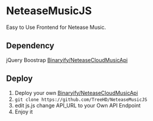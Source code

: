 # NeteaseMusicJS
Easy to Use Frontend for Netease Music.

## Dependency
jQuery
Boostrap 
[Binaryify/NeteaseCloudMusicApi](https://github.com/Binaryify/NeteaseCloudMusicApi "Binaryify/NeteaseCloudMusicApi")

## Deploy
1. Deploy your own [Binaryify/NeteaseCloudMusicApi](https://github.com/Binaryify/NeteaseCloudMusicApi "Binaryify/NeteaseCloudMusicApi")
2. `git clone https://github.com/TreeHD/NeteaseMusicJS`
3. edit js.js change API_URL to your Own API Endpoint
4. Enjoy it
